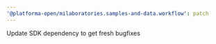 ```yaml
---
'@platforma-open/milaboratories.samples-and-data.workflow': patch
---
```


Update SDK dependency to get fresh bugfixes
